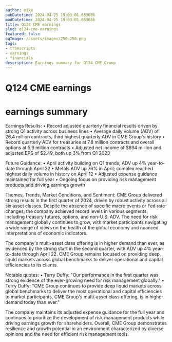 ```yaml
---
author: mike
pubDatetime: 2024-04-25 19:03:01.653686
modDatetime: 2024-04-25 19:03:01.653686
title: Q124 CME earnings
slug: q124-cme-earnings
featured: false
ogImage: /assets/images/250_250.png
tags:
- transcripts
- earnings
- financials
description: Earnings summary for Q124 CME Group
---
```

# Q124 CME earnings

# earnings summary
Earnings Results:
• Record adjusted quarterly financial results driven by strong Q1 activity across business lines
• Average daily volume (ADV) of 26.4 million contracts, third highest quarterly ADV in CME Group's history
• Record quarterly ADV for treasuries at 7.8 million contracts and overall options at 5.9 million contracts
• Adjusted net income of $894 million and adjusted EPS of $2.49, both up 3% from Q1 2023

Future Guidance:
• April activity building on Q1 trends; ADV up 4% year-to-date through April 22
• Metals ADV up 76% in April; complex reached highest daily volume in history on April 12
• Adjusted expense guidance maintained for full year
• Ongoing focus on providing risk management products and driving earnings growth

Themes, Trends, Market Conditions, and Sentiment:
CME Group delivered strong results in the first quarter of 2024, driven by robust activity across all six asset classes. Despite the absence of specific macro events or Fed rate changes, the company achieved record levels in various segments, including treasury futures, options, and non-U.S. ADV. The need for risk management globally continues to grow, with market participants navigating a wide range of views on the health of the global economy and nuanced interpretations of economic indicators.

The company's multi-asset class offering is in higher demand than ever, as evidenced by the strong start in the second quarter, with ADV up 4% year-to-date through April 22. CME Group remains focused on providing deep, liquid markets across global benchmarks to deliver operational and capital efficiencies to its clients.

Notable quotes:
• Terry Duffy: "Our performance in the first quarter was strong evidence of the ever-growing need for risk management globally."
• Terry Duffy: "CME Group continues to provide deep liquid markets across global benchmarks to deliver the most operational and capital efficiencies to market participants. CME Group's multi-asset class offering, is in higher demand today than ever."

The company maintains its adjusted expense guidance for the full year and continues to prioritize the development of risk management products while driving earnings growth for shareholders. Overall, CME Group demonstrates resilience and growth potential in an environment characterized by diverse opinions and the need for efficient risk management tools.